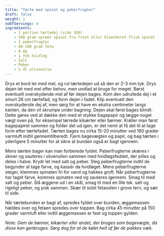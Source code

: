 ```yaml
---
title: "Tærte med spinat og peberfrugter"
draft: false
weight: 1
noOfServings: 4
ingredients:
	- 1 portion tærtedej (side 169)
	- 500 gram optøet spinat fra frost eller blancheret frisk spinat
	- 2 peberfrugter
	- 80-100 gram feta
	- 8 æg
	- 1 fed hvidløg
	- Salt
	- Peber
	- ½ dl olivenolie
---
```


Drys et bord let med mel, og rul tærtedejen ud så den er 2-3 mm tyk.
Drys dejen let med mel efter behov, men undlad at bruge for meget. Børst
eventuelt overskydende mel af før dejen bages. Kom den udrullede dej i
et smurt 26 cm tærtefad, og form dejen i fadet. Klip eventuelt den
overskydende dej af, men sørg for at have en ekstra centimeter langs
kanten, da den vil skrumpe under bagning. Dejen skal først bages blindt:
Dette gøres ved at dække den med et stykke bagepapir og lægge noget vægt
oven på, for eksempel tørrede kikærter eller bønner. Krøller man først
bagepapiret sammen og folder det ud igen, er det nemt at få det til at
tage form efter tærtefadet. Tærten bages nu cirka 15-20 minutter ved 160
grader varmluft indtil gennemtilberedt. Fjern bagevægten og papir, og
bag tærten i yderligere 5 minutter for at sikre at bunden også er bagt
igennem.

Mens tærten bager kan man forberede fyldet. Peberfrugterne skæres i
skiver og sauteres i olivenolien sammen med hvidløgsfeddet, der pilles
og deles i halve. Krydr let med salt og peber. Steg peberfrugterne
indtil de begynder at tage farve, og kassér da hvidløget. Mens
peberfrugterne steger, klemmes spinaten fri for vand og hakkes groft.
Når peberfrugterne har taget farve, kommes spinaten ved og sauteres
igennem. Smag til med salt og peber. Slå æggene ud i en skål, smag til
med en lille tsk. salt og rigeligt peber, og pisk sammen. Skær til sidst
fetaosten i grove tern, og sæt til side.

Når tærtebunden er bagt af, spredes fyldet over bunden, æggemassen
hældes over og fetaen spredes over toppen. Bag cirka 45 minutter på 150
grader varmluft eller indtil æggemassen er fast og toppen gylden.

*Note: Gem de bønner, kikærter eller andet, der bruges som bagevægte, da
disse kan genbruges. Sørg dog for at de kølet helt af før de pakkes
væk.*

